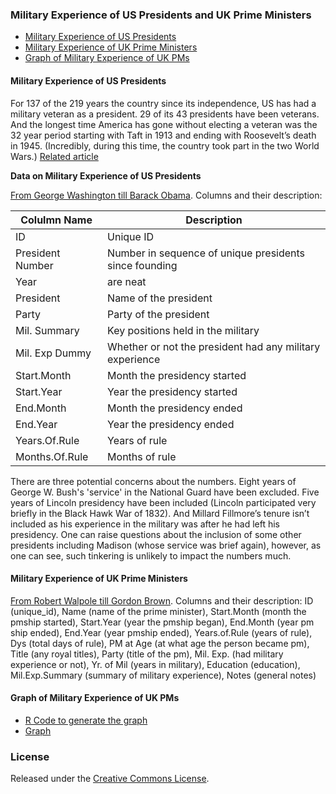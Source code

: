 ### Military Experience of US Presidents and UK Prime Ministers

* [Military Experience of US Presidents](#military-experience-of-us-presidents)
* [Military Experience of UK Prime Ministers](#military-experience-of-uk-prime-ministers)
* [Graph of Military Experience of UK PMs](#graph-of-military-experience-of-uk-pms)

#### Military Experience of US Presidents

For 137 of the 219 years the country since its independence, US has had a military veteran as a president. 29 of its 43 presidents have been veterans. And the longest time America has gone without electing a veteran was the 32 year period starting with Taft in 1913 and ending with Roosevelt’s death in 1945. (Incredibly, during this time, the country took part in the two World Wars.) [Related article](http://gbytes.gsood.com/2008/04/23/military-experience-of-us-presidents-1789-%E2%80%93-2008/)

**Data on Military Experience of US Presidents** 

[From George Washington till Barack Obama](USPresMilExp.csv). Columns and their description:

| Colulmn Name   	  | Description   | 
| --------------------|---------------|
| ID      			  | Unique ID 	|
| President Number    | Number in sequence of unique presidents since founding     |
| Year 				  | are neat      |
| President 		  | Name of the president|
| Party 			  | Party of the president|
| Mil. Summary 		  | Key positions held in the military|
| Mil. Exp Dummy	  | Whether or not the president had any military experience|
| Start.Month 		  | Month the presidency started|
| Start.Year 		  | Year the presidency started|
| End.Month 		  | Month the presidency ended|
| End.Year 			  | Year the presidency ended|
| Years.Of.Rule 	  | Years of rule|
| Months.Of.Rule   	  | Months of rule|

There are three potential concerns about the numbers. Eight years of George W. Bush's 'service' in the National Guard have been excluded. Five years of Lincoln presidency have been included (Lincoln participated very briefly in the Black Hawk War of 1832). And Millard Fillmore’s tenure isn’t included as his experience in the military was after he had left his presidency. One can raise questions about the inclusion of some other presidents including Madison (whose service was brief again), however, as one can see, such tinkering is unlikely to impact the numbers much.

#### Military Experience of UK Prime Ministers

[From Robert Walpole till Gordon Brown](UKPMMilExp.csv). Columns and their description: 
ID (unique_id), Name (name of the prime minister), Start.Month (month the pmship started), Start.Year (year the pmship began), End.Month (year pm ship ended), End.Year (year pmship ended), Years.of.Rule (years of rule), Dys (total days of rule), PM at Age (at what age the person became pm), Title (any royal titles), Party (title of the pm), Mil. Exp. (had military experience or not), Yr. of Mil (years in  military), Education (education), Mil.Exp.Summary (summary of military experience), Notes (general notes)

#### Graph of Military Experience of UK PMs
* [R Code to generate the graph](mil_plots.R)
* [Graph](ukmil.pdf)

### License
Released under the [Creative Commons License](License.md).
